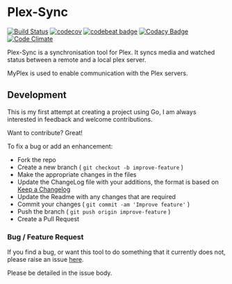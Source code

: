 # Plex-Sync

[![Build Status](https://travis-ci.org/danstis/Plex-Sync.svg?branch=master)](https://travis-ci.org/danstis/Plex-Sync)
[![codecov](https://codecov.io/gh/danstis/Plex-Sync/branch/master/graph/badge.svg)](https://codecov.io/gh/danstis/Plex-Sync)
[![codebeat badge](https://codebeat.co/badges/039b2c58-e237-41f6-a34f-63217e69a54f)](https://codebeat.co/projects/github-com-danstis-plex-sync-master)
[![Codacy Badge](https://api.codacy.com/project/badge/Grade/544fa06319c1471c8d6b0ef5589e4f30)](https://www.codacy.com/app/danstis/Plex-Sync?utm_source=github.com&amp;utm_medium=referral&amp;utm_content=danstis/Plex-Sync&amp;utm_campaign=Badge_Grade)
[![Code Climate](https://codeclimate.com/github/danstis/Plex-Sync/badges/gpa.svg)](https://codeclimate.com/github/danstis/Plex-Sync)

Plex-Sync is a synchronisation tool for Plex. It syncs media and watched status between a remote and a local plex server.

MyPlex is used to enable communication with the Plex servers.

## Development

This is my first attempt at creating a project using Go, I am always interested in feedback and welcome contributions.

Want to contribute? Great!

To fix a bug or add an enhancement:

* Fork the repo
* Create a new branch ( `git checkout -b improve-feature` )
* Make the appropriate changes in the files
* Update the ChangeLog file with your additions, the format is based on [Keep a Changelog](http://keepachangelog.com/)
* Update the Readme with any changes that are required
* Commit your changes ( `git commit -am 'Improve feature'` )
* Push the branch ( `git push origin improve-feature` )
* Create a Pull Request

### Bug / Feature Request

If you find a bug, or want this tool to do something that it currently does not, please raise an issue [here](https://github.com/danstis/Plex-Sync/issues).

Please be detailed in the issue body.
